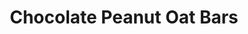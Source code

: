 ---
title: Chocolate Peanut Oat Bars
metadata:
  servings: '8'
  title: Chocolate Peanut Oat Bars
  course: Treat
ingredients:
- name: water
  amount: 100 ml
- name: cacao powder
  amount: 30 g
- name: oats
  amount: 150 g
- name: peanut butter
  amount: 50 g
- name: protein powder
  amount: 60 g
- name: oat milk
  amount: 150 g
cookware:
- name: mixing bowl
- name: silicon mini loaf mould
steps:
- description: Preheat the oven to 200C then grab a mixing bowl and mix the oats,
    cacao powder, peanut butter and protein powder until they're combined.
- description: Add the oat milk and mix until well combined.
- description: Add water and continue to mix through until the mixture is thick, like
    nutella.
- description: Spoon the mixture into 8 sections of a silicon mini loaf mould.
- description: Bake for 10 minutes, and leave to cool before storing (or eating) them.

---